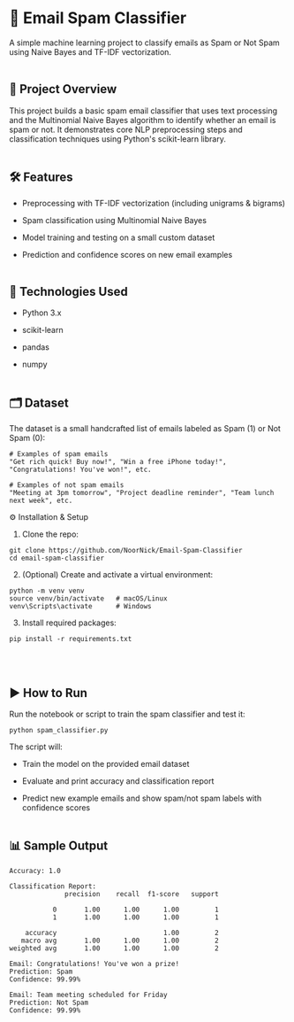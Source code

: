 # 📧 Email Spam Classifier
A simple machine learning project to classify emails as Spam or Not Spam using Naive Bayes and TF-IDF vectorization.
<br><br>
## 🚀 Project Overview
This project builds a basic spam email classifier that uses text processing and the Multinomial Naive Bayes algorithm to identify whether an email is spam or not. It demonstrates core NLP preprocessing steps and classification techniques using Python's scikit-learn library.
<br><br>

## 🛠️ Features
- Preprocessing with TF-IDF vectorization (including unigrams & bigrams)

- Spam classification using Multinomial Naive Bayes

- Model training and testing on a small custom dataset

- Prediction and confidence scores on new email examples
<br><br>

## 🧰 Technologies Used
- Python 3.x

- scikit-learn

- pandas

- numpy
<br><br>

## 🗂️ Dataset
The dataset is a small handcrafted list of emails labeled as Spam (1) or Not Spam (0):

```
# Examples of spam emails
"Get rich quick! Buy now!", "Win a free iPhone today!", "Congratulations! You've won!", etc.

# Examples of not spam emails
"Meeting at 3pm tomorrow", "Project deadline reminder", "Team lunch next week", etc.
```

⚙️ Installation & Setup
1. Clone the repo:

```
git clone https://github.com/NoorNick/Email-Spam-Classifier
cd email-spam-classifier
```

2. (Optional) Create and activate a virtual environment:

```
python -m venv venv
source venv/bin/activate   # macOS/Linux
venv\Scripts\activate      # Windows
```

3. Install required packages:

```
pip install -r requirements.txt
```
<br><br>

## ▶️ How to Run
Run the notebook or script to train the spam classifier and test it:

```
python spam_classifier.py
```
The script will:

- Train the model on the provided email dataset

- Evaluate and print accuracy and classification report

- Predict new example emails and show spam/not spam labels with confidence scores
<br><br>

## 📊 Sample Output
```
Accuracy: 1.0

Classification Report:
              precision    recall  f1-score   support

           0       1.00      1.00      1.00         1
           1       1.00      1.00      1.00         1

    accuracy                           1.00         2
   macro avg       1.00      1.00      1.00         2
weighted avg       1.00      1.00      1.00         2

Email: Congratulations! You've won a prize!
Prediction: Spam
Confidence: 99.99%

Email: Team meeting scheduled for Friday
Prediction: Not Spam
Confidence: 99.99%
```
